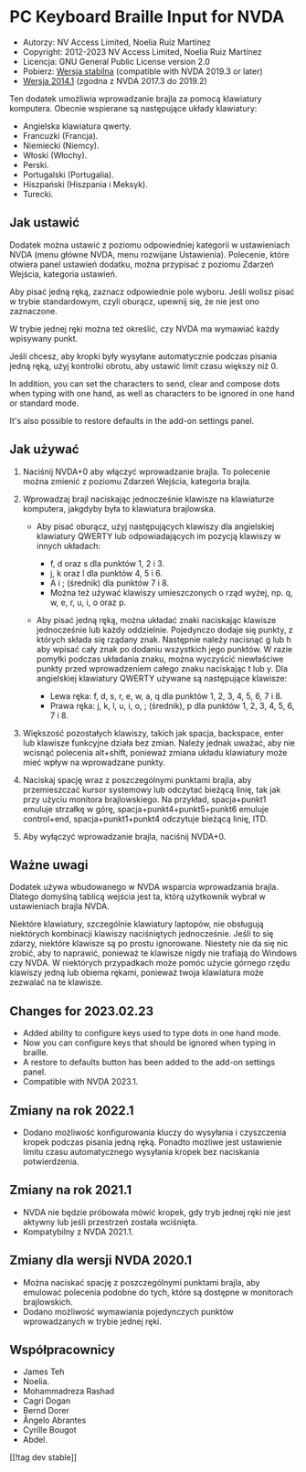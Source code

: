 # PC Keyboard Braille Input for NVDA #

* Autorzy: NV Access Limited, Noelia Ruiz Martínez
* Copyright: 2012-2023 NV Access Limited, Noelia Ruiz Martínez
* Licencja: GNU General Public License version 2.0
* Pobierz: [Wersja stabilna][1] (compatible with NVDA 2019.3 or later)
* [Wersja 2014.1][3] (zgodna z NVDA 2017.3 do 2019.2)

Ten dodatek umożliwia wprowadzanie brajla za pomocą klawiatury
komputera. Obecnie wspierane są następujące układy klawiatury:

* Angielska klawiatura qwerty.
* Francuzki (Francja).
* Niemiecki (Niemcy).
* Włoski (Włochy).
* Perski.
* Portugalski (Portugalia).
* Hiszpański (Hiszpania i Meksyk).
* Turecki.

## Jak ustawić

Dodatek można ustawić z poziomu odpowiedniej kategorii w ustawieniach NVDA
(menu główne NVDA, menu rozwijane Ustawienia). Polecenie, które otwiera
panel ustawień dodatku, można przypisać z poziomu Zdarzeń Wejścia, kategoria
ustawień.

Aby pisać jedną ręką, zaznacz odpowiednie pole wyboru. Jeśli wolisz pisać w
trybie standardowym, czyli oburącz, upewnij się, że nie jest ono zaznaczone.

W trybie jednej ręki można też określić, czy NVDA ma wymawiać każdy
wpisywany punkt.

Jeśli chcesz, aby kropki były wysyłane automatycznie podczas pisania jedną
ręką, użyj kontrolki obrotu, aby ustawić limit czasu większy niż 0.

In addition, you can set the characters to send, clear and compose dots when
typing with one hand, as well as characters to be ignored in one hand or
standard mode.

It's also possible to restore defaults in the add-on settings panel.

## Jak używać

1. Naciśnij NVDA+0 aby włączyć wprowadzanie brajla. To polecenie można
   zmienić z poziomu Zdarzeń Wejścia, kategoria brajla.
2. Wprowadzaj brajl naciskając jednocześnie klawisze na klawiaturze
   komputera, jakgdyby była to klawiatura brajlowska.

	* Aby pisać oburącz, użyj następujących klawiszy dla angielskiej klawiatury
	  QWERTY lub odpowiadających im pozycją klawiszy w innych układach:

		* f, d oraz s dla punktów 1, 2 i 3.
		* j, k oraz l dla punktów 4, 5 i 6.
		* A i ; (średnik) dla punktów 7 i 8.
		* Można też używać klawiszy umieszczonych o rząd wyżej, np. q, w, e, r, u,
		  i, o oraz p.

	* Aby pisać jedną ręką, można układać znaki naciskając klawisze
	  jednocześnie lub każdy oddzielnie. Pojedynczo dodaje się punkty, z
	  których składa się rządany znak. Następnie należy nacisnąć g lub h aby
	  wpisać cały znak po dodaniu wszystkich jego punktów. W razie pomyłki
	  podczas układania znaku, można wyczyścić niewłaściwe punkty przed
	  wprowadzeniem całego znaku naciskając t lub y. Dla angielskiej klawiatury
	  QWERTY używane są następujące klawisze:

		* Lewa ręka: f, d, s, r, e, w, a, q dla punktów 1, 2, 3, 4, 5, 6, 7 i 8.
		* Prawa ręka: j, k, l, u, i, o, ; (średnik), p dla punktów 1, 2, 3, 4, 5,
		  6, 7 i 8.

3. Większość pozostałych klawiszy, takich jak spacja, backspace, enter lub
   klawisze funkcyjne działa bez zmian. Należy jednak uważać, aby nie
   wcisnąć polecenia alt+shift, ponieważ zmiana układu klawiatury może mieć
   wpływ na wprowadzane punkty.
4. Naciskaj spację wraz z poszczególnymi punktami brajla, aby przemieszczać
   kursor systemowy lub odczytać bieżącą linię, tak jak przy użyciu monitora
   brajlowskiego. Na przykład, spacja+punkt1 emuluje strzałkę w górę,
   spacja+punkt4+punkt5+punkt6 emuluje control+end, spacja+punkt1+punkt4
   odczytuje bieżącą linię, ITD.
5. Aby wyłączyć wprowadzanie brajla, naciśnij NVDA+0.

## Ważne uwagi

Dodatek używa wbudowanego w NVDA wsparcia wprowadzania brajla. Dlatego
domyślną tablicą wejścia jest ta, którą użytkownik wybrał w ustawieniach
brajla NVDA.

Niektóre klawiatury, szczególnie klawiatury laptopów, nie obsługują
niektórych kombinacji klawiszy naciśniętych jednocześnie.  Jeśli to się
zdarzy, niektóre klawisze są po prostu ignorowane.  Niestety nie da się nic
zrobić, aby to naprawić, ponieważ te klawisze nigdy nie trafiają do Windows
czy NVDA.  W niektórych przypadkach może pomóc użycie górnego rzędu klawiszy
jedną lub obiema rękami, ponieważ twoja klawiatura może zezwalać na te
klawisze.


## Changes for 2023.02.23

* Added ability to configure keys used to type dots in one hand mode.
* Now you can configure keys that should be ignored when typing in braille.
* A restore to defaults button has been added to the add-on settings panel.
* Compatible with NVDA 2023.1.

## Zmiany na rok 2022.1

* Dodano możliwość konfigurowania kluczy do wysyłania i czyszczenia kropek
  podczas pisania jedną ręką. Ponadto możliwe jest ustawienie limitu czasu
  automatycznego wysyłania kropek bez naciskania potwierdzenia.

## Zmiany na rok 2021.1

* NVDA nie będzie próbowała mówić kropek, gdy tryb jednej ręki nie jest
  aktywny lub jeśli przestrzeń została wciśnięta.
* Kompatybilny z NVDA 2021.1.

## Zmiany dla wersji NVDA 2020.1

* Można naciskać spację z poszczególnymi punktami brajla, aby emulować
  polecenia podobne do tych, które są dostępne w monitorach brajlowskich.
* Dodano możliwość wymawiania pojedynczych punktów wprowadzanych w trybie
  jednej ręki.

## Współpracownicy

* James Teh
* Noelia.
* Mohammadreza Rashad
* Cagri Dogan
* Bernd Dorer
* Ângelo Abrantes
* Cyrille Bougot
* Abdel.

[[!tag dev stable]]

[1]: https://www.nvaccess.org/addonStore/legacy?file=pcKbBrl

[3]: https://www.nvaccess.org/addonStore/legacy?file=pckbbrl-o
